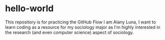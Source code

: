 # hello-world
This repository is for practicing the GitHub Flow
I am Alany Luna, I want to learn coding as a resource for my sociology major as I'm highly interested in the research (and even computer science) aspect of sociology.

